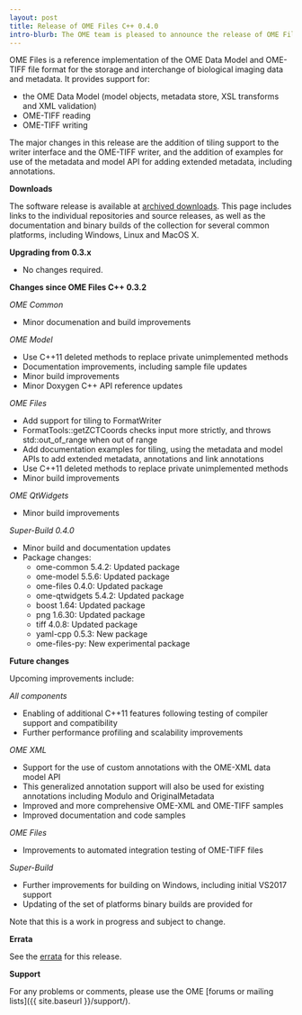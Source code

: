 ```yaml
---
layout: post
title: Release of OME Files C++ 0.4.0
intro-blurb: The OME team is pleased to announce the release of OME Files C++ 0.4.0
---
```

OME Files is a reference implementation of the OME Data Model and
OME-TIFF file format for the storage and interchange of biological
imaging data and metadata.  It provides support for:

- the OME Data Model (model objects, metadata store, XSL transforms
  and XML validation)
- OME-TIFF reading
- OME-TIFF writing

The major changes in this release are the addition of tiling support
to the writer interface and the OME-TIFF writer, and the addition of
examples for use of the metadata and model API for adding extended
metadata, including annotations.

**Downloads**

The software release is available at [archived downloads](http://downloads.openmicroscopy.org/ome-files-cpp/0.4.0/). This
page includes links to the individual repositories and source
releases, as well as the documentation and binary builds of the
collection for several common platforms, including Windows, Linux and
MacOS X.

**Upgrading from 0.3.x**

- No changes required.

**Changes since OME Files C++ 0.3.2**

*OME Common*

- Minor documenation and build improvements

*OME Model*

- Use C++11 deleted methods to replace private unimplemented methods
- Documentation improvements, including sample file updates
- Minor build improvements
- Minor Doxygen C++ API reference updates

*OME Files*

- Add support for tiling to FormatWriter
- FormatTools::getZCTCoords checks input more strictly, and throws std::out_of_range when out of range
- Add documentation examples for tiling, using the metadata and model APIs to add extended metadata, annotations and link annotations
- Use C++11 deleted methods to replace private unimplemented methods
- Minor build improvements

*OME QtWidgets*

- Minor build improvements

*Super-Build 0.4.0*

- Minor build and documentation updates
- Package changes:
  - ome-common 5.4.2: Updated package
  - ome-model 5.5.6: Updated package
  - ome-files 0.4.0: Updated package
  - ome-qtwidgets 5.4.2: Updated package
  - boost 1.64: Updated package
  - png 1.6.30: Updated package
  - tiff 4.0.8: Updated package
  - yaml-cpp 0.5.3: New package
  - ome-files-py: New experimental package

**Future changes**

Upcoming improvements include:

*All components*

- Enabling of additional C++11 features following testing of compiler
  support and compatibility
- Further performance profiling and scalability improvements

*OME XML*

- Support for the use of custom annotations with the OME-XML data
  model API
- This generalized annotation support will also be used for existing
  annotations including Modulo and OriginalMetadata
- Improved and more comprehensive OME-XML and OME-TIFF samples
- Improved documentation and code samples

*OME Files*

- Improvements to automated integration testing of OME-TIFF files

*Super-Build*

- Further improvements for building on Windows, including initial VS2017 support
- Updating of the set of platforms binary builds are provided for

Note that this is a work in progress and subject to change.

**Errata**

See the
[errata](https://www.openmicroscopy.org/site/support/ome-files-cpp/ome-cmake-superbuild/manual/html/errata.html)
for this release.

**Support**

For any problems or comments, please use the OME [forums or mailing lists]({{ site.baseurl }}/support/).
